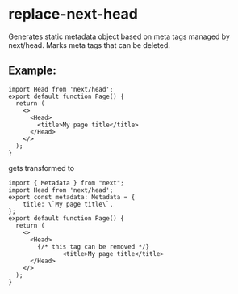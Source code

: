 # replace-next-head

Generates static metadata object based on meta tags managed by next/head. Marks meta tags that can be deleted.

## Example:

```
import Head from 'next/head';
export default function Page() {
  return (
    <>
      <Head>
        <title>My page title</title>
      </Head>
    </>
  );
}
```

gets transformed to

```
import { Metadata } from "next";
import Head from 'next/head';
export const metadata: Metadata = {
	title: \`My page title\`,
};
export default function Page() {
  return (
    <>
      <Head>
        {/* this tag can be removed */}
               <title>My page title</title>
      </Head>
    </>
  );
}
```
